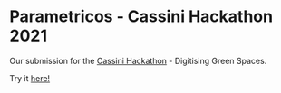 # Parametricos - Cassini Hackathon 2021

Our submission for the [Cassini Hackathon](https://hackathons.cassini.eu/) - Digitising Green Spaces.

Try it [here!](https://parametricos-cassini-hackathon.vercel.app)
